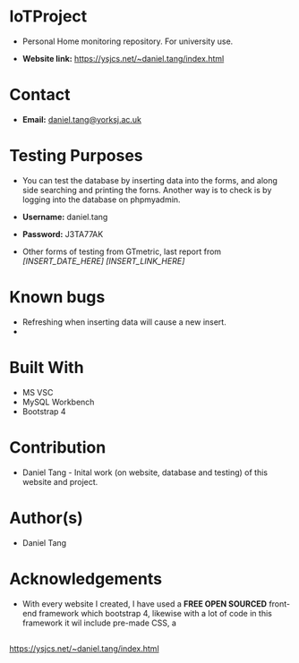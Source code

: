 # IoTProject
- Personal Home monitoring repository. For university use.

- **Website link:** https://ysjcs.net/~daniel.tang/index.html

# Contact
- **Email:** daniel.tang@yorksj.ac.uk

# Testing Purposes
- You can test the database by inserting data into the forms, and along side searching and printing the forns. Another way is to check is by logging into the database on phpmyadmin.
- **Username:** daniel.tang
- **Password:** J3TA77AK

- Other forms of testing from GTmetric, last report from *[INSERT_DATE_HERE]* *[INSERT_LINK_HERE]*

# Known bugs
- Refreshing when inserting data will cause a new insert.
- 

# Built With
- MS VSC
- MySQL Workbench
- Bootstrap 4

# Contribution
- Daniel Tang - Inital work (on website, database and testing) of this website and project.

# Author(s)
- Daniel Tang

# Acknowledgements
- With every website I created, I have used a **FREE OPEN SOURCED** front-end framework which bootstrap 4, likewise with a lot of code in this framework it wil include pre-made CSS,
a


##
https://ysjcs.net/~daniel.tang/index.html
